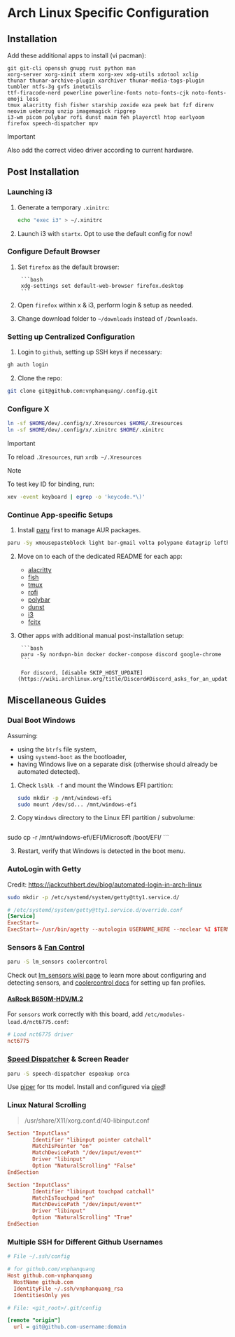 # Arch Linux Specific Configuration

## Installation

Add these additional apps to install (vi pacman):

```
git git-cli openssh gnupg rust python man
xorg-server xorg-xinit xterm xorg-xev xdg-utils xdotool xclip
thunar thunar-archive-plugin xarchiver thunar-media-tags-plugin tumbler ntfs-3g gvfs inetutils
ttf-firacode-nerd powerline powerline-fonts noto-fonts-cjk noto-fonts-emoji less
tmux alacritty fish fisher starship zoxide eza peek bat fzf direnv
neovim ueberzug unzip imagemagick ripgrep
i3-wm picom polybar rofi dunst maim feh playerctl htop earlyoom
firefox speech-dispatcher mpv
```

> [!IMPORTANT]
> Also add the correct video driver according to current hardware.

## Post Installation

### Launching i3

1. Generate a temporary `.xinitrc`:

	```bash
	echo "exec i3" > ~/.xinitrc
	```

2. Launch i3 with `startx`. Opt to use the default config for now!

### Configure Default Browser

1. Set `firefox` as the default browser:

		```bash
		xdg-settings set default-web-browser firefox.desktop
		```

2. Open `firefox` within x & i3, perform login & setup as needed.
3. Change download folder to `~/downloads` instead of `/Downloads`.

### Setting up Centralized Configuration

1. Login to `github`, setting up SSH keys if necessary:

```bash
gh auth login
```

2. Clone the repo:

```bash
git clone git@github.com:vnphanquang/.config.git
```

### Configure X

```bash
ln -sf $HOME/dev/.config/x/.Xresources $HOME/.Xresources
ln -sf $HOME/dev/.config/x/.xinitrc $HOME/.xinitrc
```

> [!IMPORTANT]
> To reload `.Xresources`, run `xrdb ~/.Xresources`

> [!NOTE]
> To test key ID for binding, run:
>
> ```bash
> xev -event keyboard | egrep -o 'keycode.*\)'
> ```

### Continue App-specific Setups

1. Install [paru](https://github.com/Morganamilo/paru) first to manage AUR packages.

```bash
paru -Sy xmousepasteblock light bar-gmail volta polypane datagrip lefthook
```

2. Move on to each of the dedicated README for each app:

    - [alacritty](../alacritty/README.md)
    - [fish](../fish/README.md)
    - [tmux](../tmux/README.md)
    - [rofi](../rofi/README.md)
    - [polybar](../i3/README.md)
    - [dunst](../dunst/README.md)
    - [i3](../i3/README.md)
    - [fcitx](../fcitx/README.md)

3. Other apps with additional manual post-installation setup:

		```bash
		paru -Sy nordvpn-bin docker docker-compose discord google-chrome
		```

		For discord, [disable SKIP_HOST_UPDATE](https://wiki.archlinux.org/title/Discord#Discord_asks_for_an_update_not_yet_available_in_the_repository)

## Miscellaneous Guides

### Dual Boot Windows

Assuming:

- using the `btrfs` file system,
- using `systemd-boot` as the bootloader,
- having Windows live on a separate disk (otherwise should already be automated detected).

1. Check `lsblk -f` and mount the Windows EFI partition:

	```bash
	sudo mkdir -p /mnt/windows-efi
	sudo mount /dev/sd... /mnt/windows-efi
	```

2. Copy `Windows` directory to the Linux EFI partition / subvolume:

	```bash
  sudo cp -r /mnt/windows-efi/EFI/Microsoft /boot/EFI/
	```

3. Restart, verify that Windows is detected in the boot menu.

### AutoLogin with Getty

Credit: https://jackcuthbert.dev/blog/automated-login-in-arch-linux

```bash
sudo mkdir -p /etc/systemd/system/getty@tty1.service.d/
```

```conf
# /etc/systemd/system/getty@tty1.service.d/override.conf
[Service]
ExecStart=
ExecStart=-/usr/bin/agetty --autologin USERNAME_HERE --noclear %I $TERM
```

### Sensors & [Fan Control](https://wiki.archlinux.org/title/Fan_speed_control)

```bash
paru -S lm_sensors coolercontrol
```

Check out [lm_sensors wiki page](https://wiki.archlinux.org/title/Lm_sensors) to learn more about
configuring and detecting sensors, and [coolercontrol docs](https://docs.coolercontrol.org/) for
setting up fan profiles.

#### [AsRock B650M-HDV/M.2](https://www.asrock.com/mb/AMD/B650M-HDVM.2/)

For `sensors` work correctly with this board, add `/etc/modules-load.d/nct6775.conf`:

```conf
# Load nct6775 driver
nct6775
```

### [Speed Dispatcher](https://wiki.archlinux.org/title/Speech_dispatcher) & Screen Reader

```bash
paru -S speech-dispatcher espeakup orca
```

Use [piper](https://github.com/rhasspy/piper) for tts model. Install and configured via [pied](https://github.com/Elleo/pied)!


### Linux Natural Scrolling

> /usr/share/X11/xorg.conf.d/40-libinput.conf

```conf
Section "InputClass"
        Identifier "libinput pointer catchall"
        MatchIsPointer "on"
        MatchDevicePath "/dev/input/event*"
        Driver "libinput"
        Option "NaturalScrolling" "False"
EndSection

Section "InputClass"
        Identifier "libinput touchpad catchall"
        MatchIsTouchpad "on"
        MatchDevicePath "/dev/input/event*"
        Driver "libinput"
        Option "NaturalScrolling" "True"
EndSection
```

### Multiple SSH for Different Github Usernames

```ini
# File ~/.ssh/config

# for github.com/vnphanquang
Host github.com-vnphanquang
  HostName github.com
  IdentityFile ~/.ssh/vnphanquang_rsa
  IdentitiesOnly yes
```

```ini
# File: <git_root>/.git/config

[remote "origin"]
  url = git@github.com-username:domain
```

